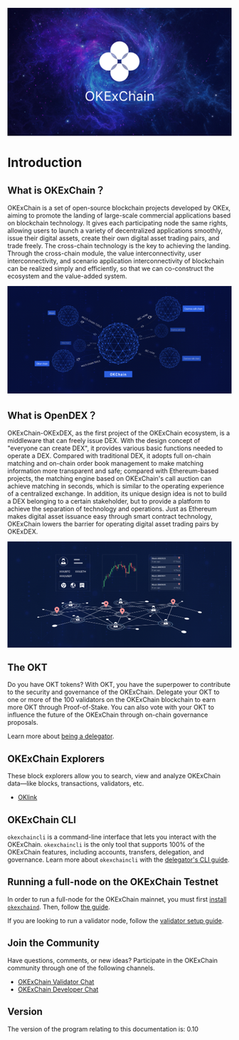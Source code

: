 
![Welcome to the OKExChain](./img/okexchain-image.jpg)

# Introduction

## What is OKExChain？

OKExChain is a set of open-source blockchain projects developed by OKEx, aiming to promote the landing of large-scale commercial applications based on blockchain technology. It gives each participating node the same rights, allowing users to launch a variety of decentralized applications smoothly, issue their digital assets, create their own digital asset trading pairs, and trade freely. The cross-chain technology is the key to achieving the landing. Through the cross-chain module, the value interconnectivity, user interconnectivity, and scenario application interconnectivity of blockchain can be realized simply and efficiently, so that we can co-construct the ecosystem and the value-added system.

![okexchain multi-chain](./img/multi-chain.jpg)

## What is OpenDEX？

OKExChain-OKExDEX, as the first project of the OKExChain ecosystem, is a middleware that can freely issue DEX. With the design concept of "everyone can create DEX", it provides various basic functions needed to operate a DEX. Compared with traditional DEX, it adopts full on-chain matching and on-chain order book management to make matching information more transparent and safe; compared with Ethereum-based projects, the matching engine based on OKExChain's call auction can achieve matching in seconds, which is similar to the operating experience of a centralized exchange. In addition, its unique design idea is not to build a DEX belonging to a certain stakeholder, but to provide a platform to achieve the separation of technology and operations. Just as Ethereum makes digital asset issuance easy  through smart contract technology, OKExChain lowers the barrier for operating digital asset trading pairs by OKExDEX.

![OKExDEX multi-operator relation](./img/operators.jpg)

## The OKT

Do you have OKT tokens? With OKT, you have the superpower to contribute to the security and governance of the OKExChain. Delegate your OKT to one or more of the 100 validators on the OKExChain blockchain to earn more OKT through Proof-of-Stake. You can also vote with your OKT to influence the future of the OKExChain through on-chain governance proposals.

Learn more about [being a delegator](./delegators/delegators-faq.html).



## OKExChain Explorers

These block explorers allow you to search, view and analyze OKExChain data&mdash;like blocks, transactions, validators, etc.

* [OKlink](https://www.oklink.com)


## OKExChain CLI

`okexchaincli` is a command-line interface that lets you interact with the OKExChain. `okexchaincli` is the only tool that supports 100% of the OKExChain features, including accounts, transfers, delegation, and governance. Learn more about `okexchaincli` with the [delegator's CLI guide](./delegators/delegators-guide-cli.html).

## Running a full-node on the OKExChain Testnet

In order to run a full-node for the OKExChain mainnet, you must first [install `okexchaind`](./getting-start/install-okexchain.html). Then, follow [the guide](./getting-start/install-okexchain.html).

If you are looking to run a validator node, follow the [validator setup guide](./validators/validators-guide-cli.html).

## Join the Community

Have questions, comments, or new ideas? Participate in the OKExChain community through one of the following channels.

* [OKExChain Validator Chat](https://t.me/joinchat/HuUCNktBLftzEY1fZPStkw)
* [OKExChain Developer Chat](https://t.me/okchaintech)

## Version

The version of the program relating to this documentation is: 0.10


